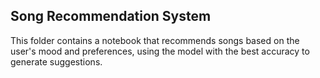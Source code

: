 ## Song Recommendation System
This folder contains a notebook that recommends songs based on the user's mood and preferences, using the model with the best accuracy to generate suggestions.
